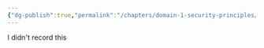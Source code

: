 ```yaml
---
{"dg-publish":true,"permalink":"/chapters/domain-1-security-principles/domain-1-security-principles/1-5-importance-of-a-professional-code-ethics/","tags":["gardenEntry"],"noteIcon":""}
---
```



I didn't record this